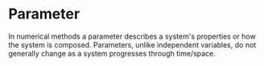 # Parameter

In numerical methods a parameter describes a system's properties or how the system is composed. Parameters, unlike independent variables, do not generally change as a system progresses through time/space.
